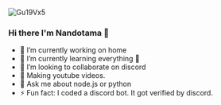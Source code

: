 ![Gu19Vx5](https://user-images.githubusercontent.com/65104995/115117533-a29b4c80-9fd1-11eb-8b18-5b2dad326c4d.gif)

### Hi there I'm Nandotama 👋

- 🔭 I’m currently working on home
- 🌱 I’m currently learning everything 🤣
- 👯 I’m looking to collaborate on discord
- 💎 Making youtube videos.
- 💬 Ask me about node.js or python
- ⚡ Fun fact: I coded a discord bot. It got verified by discord.
